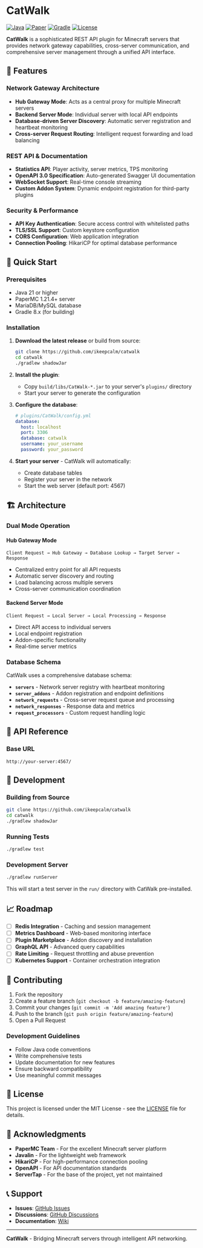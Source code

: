 # CatWalk

[![Java](https://img.shields.io/badge/Java-21-orange.svg)](https://www.oracle.com/java/)
[![Paper](https://img.shields.io/badge/Paper-1.21.4-blue.svg)](https://papermc.io/)
[![Gradle](https://img.shields.io/badge/Gradle-8.x-green.svg)](https://gradle.org/)
[![License](https://img.shields.io/badge/License-MIT-yellow.svg)](LICENSE)

**CatWalk** is a sophisticated REST API plugin for Minecraft servers that provides network gateway capabilities, cross-server communication, and comprehensive server management through a unified API interface.

## 🌟 Features

### Network Gateway Architecture
- **Hub Gateway Mode**: Acts as a central proxy for multiple Minecraft servers
- **Backend Server Mode**: Individual server with local API endpoints
- **Database-driven Server Discovery**: Automatic server registration and heartbeat monitoring
- **Cross-server Request Routing**: Intelligent request forwarding and load balancing

### REST API & Documentation
- **Statistics API**: Player activity, server metrics, TPS monitoring
- **OpenAPI 3.0 Specification**: Auto-generated Swagger UI documentation
- **WebSocket Support**: Real-time console streaming
- **Custom Addon System**: Dynamic endpoint registration for third-party plugins

### Security & Performance
- **API Key Authentication**: Secure access control with whitelisted paths
- **TLS/SSL Support**: Custom keystore configuration
- **CORS Configuration**: Web application integration
- **Connection Pooling**: HikariCP for optimal database performance

## 🚀 Quick Start

### Prerequisites
- Java 21 or higher
- PaperMC 1.21.4+ server
- MariaDB/MySQL database
- Gradle 8.x (for building)

### Installation

1. **Download the latest release** or build from source:
   ```bash
   git clone https://github.com/ikeepcalm/catwalk
   cd catwalk
   ./gradlew shadowJar
   ```

2. **Install the plugin**:
   - Copy `build/libs/CatWalk-*.jar` to your server's `plugins/` directory
   - Start your server to generate the configuration

3. **Configure the database**:
   ```yaml
   # plugins/CatWalk/config.yml
   database:
     host: localhost
     port: 3306
     database: catwalk
     username: your_username
     password: your_password
   ```

4. **Start your server** - CatWalk will automatically:
   - Create database tables
   - Register your server in the network
   - Start the web server (default port: 4567)

## 🏗️ Architecture

### Dual Mode Operation

#### Hub Gateway Mode
```
Client Request → Hub Gateway → Database Lookup → Target Server → Response
```
- Centralized entry point for all API requests
- Automatic server discovery and routing
- Load balancing across multiple servers
- Cross-server communication coordination

#### Backend Server Mode  
```
Client Request → Local Server → Local Processing → Response
```
- Direct API access to individual servers
- Local endpoint registration
- Addon-specific functionality
- Real-time server metrics

### Database Schema

CatWalk uses a comprehensive database schema:

- **`servers`** - Network server registry with heartbeat monitoring
- **`server_addons`** - Addon registration and endpoint definitions  
- **`network_requests`** - Cross-server request queue and processing
- **`network_responses`** - Response data and metrics
- **`request_processors`** - Custom request handling logic

## 📡 API Reference

### Base URL
```
http://your-server:4567/
```

## 🔧 Development

### Building from Source

```bash
git clone https://github.com/ikeepcalm/catwalk
cd catwalk
./gradlew shadowJar
```

### Running Tests

```bash
./gradlew test
```

### Development Server

```bash
./gradlew runServer
```

This will start a test server in the `run/` directory with CatWalk pre-installed.

## 📈 Roadmap

- [ ] **Redis Integration** - Caching and session management
- [ ] **Metrics Dashboard** - Web-based monitoring interface
- [ ] **Plugin Marketplace** - Addon discovery and installation
- [ ] **GraphQL API** - Advanced query capabilities
- [ ] **Rate Limiting** - Request throttling and abuse prevention
- [ ] **Kubernetes Support** - Container orchestration integration

## 🤝 Contributing

1. Fork the repository
2. Create a feature branch (`git checkout -b feature/amazing-feature`)
3. Commit your changes (`git commit -m 'Add amazing feature'`)
4. Push to the branch (`git push origin feature/amazing-feature`)
5. Open a Pull Request

### Development Guidelines

- Follow Java code conventions
- Write comprehensive tests
- Update documentation for new features
- Ensure backward compatibility
- Use meaningful commit messages

## 📄 License

This project is licensed under the MIT License - see the [LICENSE](LICENSE) file for details.

## 🙏 Acknowledgments

- **PaperMC Team** - For the excellent Minecraft server platform
- **Javalin** - For the lightweight web framework
- **HikariCP** - For high-performance connection pooling
- **OpenAPI** - For API documentation standards
- **ServerTap** - For the base of the project, yet not maintained

## 📞 Support

- **Issues**: [GitHub Issues](https://github.com/your-org/catwalk/issues)
- **Discussions**: [GitHub Discussions](https://github.com/your-org/catwalk/discussions)
- **Documentation**: [Wiki](https://github.com/ikeepcalm/catwalk/wiki)

---

**CatWalk** - Bridging Minecraft servers through intelligent API networking.